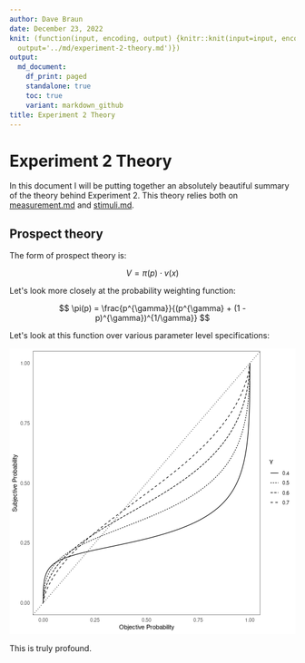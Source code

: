 ```yaml
---
author: Dave Braun
date: December 23, 2022
knit: (function(input, encoding, output) {knitr::knit(input=input, encoding = encoding,
  output='../md/experiment-2-theory.md')})
output:
  md_document:
    df_print: paged
    standalone: true
    toc: true
    variant: markdown_github
title: Experiment 2 Theory
---
```

   
# Experiment 2 Theory   
   
In this document I will be putting together an absolutely beautiful summary of the theory behind Experiment 2. This theory relies both on [measurement.md](./measurement.md) and [stimuli.md](./stimuli.md).   
   
   
   
## Prospect theory   
   
The form of prospect theory is:   
   
$$   
V = \pi(p) \cdot v(x)   
$$   
   
   
Let's look more closely at the probability weighting function:   
   
$$   
\pi(p) = \frac{p^{\gamma}}{(p^{\gamma} + (1 - p)^{\gamma})^{1/\gamma}}   
$$   
   
Let's look at this function over various parameter level specifications:   
   
   
![](figures/unnamed-chunk-1-1.png)   
   
   
This is truly profound.
